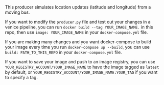 This producer simulates location updates (latitude and longitude) from a moving bus.

If you want to modify the `producer.py` file and test out your changes in a venice pipeline, you can run `docker build --tag YOUR_IMAGE_NAME.` in this repo, then use `image: YOUR_IMAGE_NAME` in your `docker-compose.yml` file.

If you are making many changes and you want docker-compose to build your image every time you run `docker-compose up --build`, you can use `build: PATH_TO_THIS_REPO` in your `docker-compose.yml` file.

If you want to save your image and push to an image registry, you can use `YOUR_REGISTRY_ACCOUNT/YOUR_IMAGE_NAME` to have the image tagged as `latest` by default, or `YOUR_REGISTRY_ACCOUNT/YOUR_IMAGE_NAME:YOUR_TAG` if you want to specify a tag. 